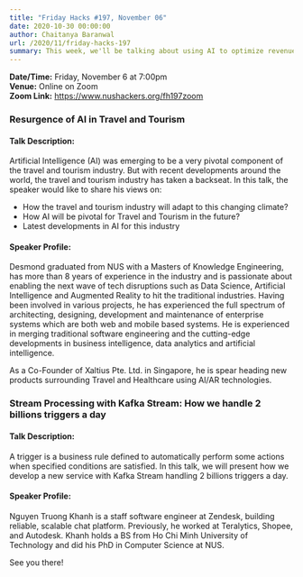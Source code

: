 ```yaml
---
title: "Friday Hacks #197, November 06"
date: 2020-10-30 00:00:00
author: Chaitanya Baranwal
url: /2020/11/friday-hacks-197
summary: This week, we'll be talking about using AI to optimize revenue and uptake in tourism, and using Kafka to handle 2 billion triggers a day!
---
```


**Date/Time:** Friday, November 6 at 7:00pm<br />
**Venue:** Online on Zoom<br />
**Zoom Link:** <https://www.nushackers.org/fh197zoom>

### Resurgence of AI in Travel and Tourism

#### Talk Description:

Artificial Intelligence (AI) was emerging to be a very pivotal component of the travel and tourism industry. But with recent developments around the world, the travel and tourism industry has taken a backseat. In this talk, the speaker would like to share his views on:
* How the travel and tourism industry will adapt to this changing climate?
* How AI will be pivotal for Travel and Tourism in the future?
* Latest developments in AI for this industry

#### Speaker Profile:

Desmond graduated from NUS with a Masters of Knowledge Engineering, has more than 8 years of experience in the industry and is passionate about enabling the next wave of tech disruptions such as Data Science, Artificial Intelligence and Augmented Reality to hit the traditional industries. Having been involved in various projects, he has experienced the full spectrum of architecting, designing, development and maintenance of enterprise systems which are both web and mobile based systems. He is experienced in merging traditional software engineering and the cutting-edge developments in business intelligence, data analytics and artificial intelligence.

As a Co-Founder of Xaltius Pte. Ltd. in Singapore, he is spear heading new products surrounding Travel and Healthcare using AI/AR technologies.

### Stream Processing with Kafka Stream: How we handle 2 billions triggers a day

#### Talk Description:

A trigger is a business rule defined to automatically perform some actions when specified conditions are satisfied. In this talk, we will present how we develop a new service with Kafka Stream handling 2 billions triggers a day.

#### Speaker Profile:

Nguyen Truong Khanh is a staff software engineer at Zendesk, building reliable, scalable chat platform. Previously, he worked at Teralytics, Shopee, and Autodesk. Khanh holds a BS from Ho Chi Minh University of Technology and did his PhD in Computer Science at NUS.

See you there!
